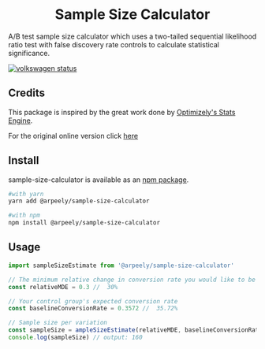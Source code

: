 <h1 align="center">Sample Size Calculator</h1>

A/B test sample size calculator which uses a two-tailed sequential likelihood ratio test with false discovery rate controls to calculate statistical significance.

[![volkswagen status](https://auchenberg.github.io/volkswagen/volkswargen_ci.svg?v=1)](https://github.com/auchenberg/volkswagen)

## Credits

This package is inspired by the great work done by [Optimizely's Stats Engine](www.optimizely.com).

For the original online version click [here](https://www.optimizely.com/sample-size-calculator/)

## Install

sample-size-calculator is available as an [npm package](https://www.npmjs.com/package/@arpeely/sample-size-calculator).

```sh
#with yarn
yarn add @arpeely/sample-size-calculator

#with npm
npm install @arpeely/sample-size-calculator
```

## Usage

```javascript
import sampleSizeEstimate from '@arpeely/sample-size-calculator'

// The minimum relative change in conversion rate you would like to be able to detect.
const relativeMDE = 0.3 //  30%

// Your control group's expected conversion rate
const baselineConversionRate = 0.3572 //  35.72%

// Sample size per variation
const sampleSize = ampleSizeEstimate(relativeMDE, baselineConversionRate)
console.log(sampleSize) // output: 160
```
